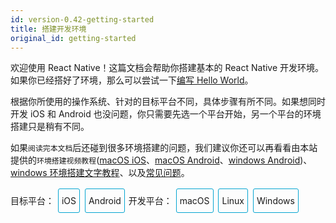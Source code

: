 ```yaml
---
id: version-0.42-getting-started
title: 搭建开发环境
original_id: getting-started
---
```


欢迎使用 React Native！这篇文档会帮助你搭建基本的 React Native 开发环境。如果你已经搭好了环境，那么可以尝试一下[编写 Hello World](tutorial.html)。

根据你所使用的操作系统、针对的目标平台不同，具体步骤有所不同。如果想同时开发 iOS 和 Android 也没问题，你只需要先选一个平台开始，另一个平台的环境搭建只是稍有不同。

如果`阅读完本文档`后还碰到很多环境搭建的问题，我们建议你还可以再看看由本站提供的`环境搭建视频教程`([macOS iOS](https://ke.qq.com/webcourse/index.html#course_id=197101&term_id=100233637&taid=1220865928921581&vid=a1417i5op7k)、[macOS Android](https://ke.qq.com/webcourse/index.html#course_id=197101&term_id=100233637&taid=1220870223888877&vid=z1417kmxask)、[windows Android](https://ke.qq.com/webcourse/index.html#course_id=197101&term_id=100233637&taid=1220874518856173&vid=d1417tgg1ez))、[windows 环境搭建文字教程](http://bbs.reactnative.cn/topic/10)、以及[常见问题](http://bbs.reactnative.cn/topic/130)。

<div class="toggler">
<style>
.toggler {
  margin-bottom: 10px;
}
.toggler a {
  cursor: pointer;
  display: inline-block;
  padding: 10px 5px;
  margin: 2px;
  border: 1px solid #05A5D1;
  border-radius: 3px;
  text-decoration: none !important;
}
.display-os-mac .toggler .button-mac,
.display-os-linux .toggler .button-linux,
.display-os-windows .toggler .button-windows,
.display-platform-ios .toggler .button-ios,
.display-platform-android .toggler .button-android {
  background-color: #05A5D1;
  color: white;
}
.md-block { display: none; }
.md-block img { max-width:650px; }
.display-platform-ios.display-os-mac .ios.mac,
.display-platform-ios.display-os-linux .ios.linux,
.display-platform-ios.display-os-windows .ios.windows,
.display-platform-android.display-os-mac .android.mac,
.display-platform-android.display-os-linux .android.linux,
.display-platform-android.display-os-windows .android.windows {
  display: block;
}
</style>
<span>目标平台：</span>
<a class="button-ios" onclick="display('platform', 'ios')">iOS</a>
<a class="button-android" onclick="display('platform', 'android')">Android</a>
<span>开发平台：</span>
<a class="button-mac" onclick="display('os', 'mac')">macOS</a>
<a class="button-linux" onclick="display('os', 'linux')">Linux</a>
<a class="button-windows" onclick="display('os', 'windows')">Windows</a>
</div>

<!-- ######### LINUX AND WINDOWS for iOS ##################### -->

<div markdown class="md-block linux windows ios">

## 暂不支持

苹果公司目前只允许在 Mac 电脑上开发 iOS 应用。如果你没有 Mac 电脑，那么只能考虑先开发 Android 应用了。

![](img/react-native-sorry-not-supported.png)

<!-- ######### MAC for iOS ##################### -->

</div><div markdown class="md-block mac ios android" >

## 安装

### 必需的软件

#### Homebrew

[Homebrew](http://brew.sh/), Mac 系统的包管理器，用于安装 NodeJS 和一些其他必需的工具软件。

```
/usr/bin/ruby -e "$(curl -fsSL https://raw.githubusercontent.com/Homebrew/install/master/install)"
```

译注：在 Max OS X 10.11（El Capitan)版本中，homebrew 在安装软件时可能会碰到`/usr/local`目录不可写的权限问题。可以使用下面的命令修复：

```bash
sudo chown -R `whoami` /usr/local
```

#### Node

使用 Homebrew 来安装[Node.js](https://nodejs.org/).

> React Native 目前需要 NodeJS 5.0 或更高版本。本文发布时 Homebrew 默认安装的是最新版本，一般都满足要求。

```
brew install node
```

安装完 node 后建议设置 npm 镜像以加速后面的过程（或使用科学上网工具）。注意：不要使用 cnpm！cnpm 安装的模块路径比较奇怪，packager 不能正常识别！

```
npm config set registry https://registry.npm.taobao.org --global
npm config set disturl https://npm.taobao.org/dist --global
```

#### Yarn、React Native 的命令行工具（react-native-cli）

[Yarn](http://yarnpkg.com)是 Facebook 提供的替代 npm 的工具，可以加速 node 模块的下载。React Native 的命令行工具用于执行创建、初始化、更新项目、运行打包服务（packager）等任务。

```
npm install -g yarn react-native-cli
```

安装完 yarn 后同理也要设置镜像源：

```
yarn config set registry https://registry.npm.taobao.org --global
yarn config set disturl https://npm.taobao.org/dist --global
```

如果你看到`EACCES: permission denied`这样的权限报错，那么请参照上文的 homebrew 译注，修复`/usr/local`目录的所有权：

```bash
sudo chown -R `whoami` /usr/local
```

</div><div markdown class="md-block mac ios">

#### Xcode

React Native 目前需要[Xcode](https://developer.apple.com/xcode/downloads/) 8.0 或更高版本。你可以通过 App Store 或是到[Apple 开发者官网](https://developer.apple.com/xcode/downloads/)上下载。这一步骤会同时安装 Xcode IDE 和 Xcode 的命令行工具。

> 虽然一般来说命令行工具都是默认安装了，但你最好还是启动 Xcode，并在`Xcode | Preferences | Locations`菜单中检查一下是否装有某个版本的`Command Line Tools`。Xcode 的命令行工具中也包含一些必须的工具，比如`git`等。

</div><div markdown class="md-block mac android" >

#### Android Studio

React Native 目前需要[Android Studio](http://developer.android.com/sdk/index.html)2.0 或更高版本。

> Android Studio 需要 Java Development Kit [JDK] 1.8 或更高版本。你可以在命令行中输入
> `javac -version`来查看你当前安装的 JDK 版本。如果版本不合要求，则可以到
> [官网](http://www.oracle.com/technetwork/java/javase/downloads/jdk8-downloads-2133151.html)上下载。

Android Studio 包含了运行和测试 React Native 应用所需的 Android SDK 和模拟器。

> 除非特别注明，请不要改动安装过程中的选项。比如 Android Studio 默认安装了
> `Android Support Repository`，而这也是 React Native 必须的（否则在 react-native run-android 时会报 appcompat-v7 包找不到的错误）。

安装过程中有一些需要改动的选项：

- 选择`Custom`选项：

![custom installation](img/react-native-android-studio-custom-install.png)

- 勾选`Performance`和`Android Virtual Device`

![additional installs](img/react-native-android-studio-additional-installs.png)

- 安装完成后，在 Android Studio 的启动欢迎界面中选择`Configure | SDK Manager`。

![configure sdk](img/react-native-android-studio-configure-sdk.png)

- 在`SDK Platforms`窗口中，选择`Show Package Details`，然后在`Android 6.0 (Marshmallow)`中勾选`Google APIs`、`Android SDK Platform 23`、`Intel x86 Atom System Image`、`Intel x86 Atom_64 System Image`以及`Google APIs Intel x86 Atom_64 System Image`。

![platforms](img/react-native-android-studio-android-sdk-platforms.png)

- 在`SDK Tools`窗口中，选择`Show Package Details`，然后在`Android SDK Build Tools`中勾选`Android SDK Build-Tools 23.0.1`（必须是这个版本）。然后还要勾选最底部的`Android Support Repository`.

![build tools](img/react-native-android-studio-android-sdk-build-tools.png)

#### ANDROID_HOME 环境变量

确保`ANDROID_HOME`环境变量正确地指向了你安装的 Android SDK 的路径。具体的做法是把下面的命令加入到`~/.bash_profile`文件中：(**译注**：~表示用户目录，即`/Users/你的用户名/`，而小数点开头的文件在 Finder 中是隐藏的，并且这个文件有可能并不存在。请在终端下使用`vi ~/.bash_profile`命令创建或编辑。如不熟悉 vi 操作，请点击[这里](http://www.eepw.com.cn/article/48018.htm)学习）

```
# 如果你不是通过Android Studio安装的sdk，则其路径可能不同，请自行确定清楚。
export ANDROID_HOME=~/Library/Android/sdk
```

然后使用下列命令使其立即生效（否则重启后才生效）：

```bash
source ~/.bash_profile
```

可以使用`echo $ANDROID_HOME`检查此变量是否已正确设置。

</div>
<div markdown class="md-block mac ios android">

### 推荐安装的工具

#### Watchman

[Watchman](https://facebook.github.io/watchman/docs/install.html)是由 Facebook 提供的监视文件系统变更的工具。安装此工具可以提高开发时的性能（packager 可以快速捕捉文件的变化从而实现实时刷新）。

```
brew install watchman
```

#### Flow

[Flow](http://www.flowtype.org)是一个静态的 JS 类型检查工具。译注：你在很多示例中看到的奇奇怪怪的冒号问号，以及方法参数中像类型一样的写法，都是属于这个 flow 工具的语法。这一语法并不属于 ES 标准，只是 Facebook 自家的代码规范。所以新手可以直接跳过（即不需要安装这一工具，也不建议去费力学习 flow 相关语法）。

```
brew install flow
```

</div><div markdown class="md-block mac android">

#### 将 Android SDK 的 Tools 目录添加到`PATH`变量中

你可以把 Android SDK 的 tools 和 platform-tools 目录添加到`PATH`变量中，以便在终端中运行一些 Android 工具，例如`android avd`或是`adb logcat`等。具体做法仍然是在`~/.bash_profile`中添加：

```
export PATH=$PATH:$ANDROID_HOME/tools:$ANDROID_HOME/platform-tools
```

### 其他可选的安装项

#### Git

Git 版本控制。如果你已经安装过[Xcode](https://developer.apple.com/xcode/)，则 Git 也已经一并安装了。如若没有，则使用下列命令安装：

```
brew install git
```

</div><div markdown class="md-block mac ios android">

#### Nuclide

[Nuclide](http://nuclide.io)（此链接需要科学上网）是由 Facebook 提供的基于 atom 的集成开发环境，可用于编写、[运行](http://nuclide.io/docs/platforms/react-native/#running-applications)和
[调试](http://nuclide.io/docs/platforms/react-native/#debugging)React Native 应用。

点击这里阅读[Nuclide 的入门文档](http://nuclide.io/docs/quick-start/getting-started/)。

译注：我们更推荐使用[WebStorm](https://www.jetbrains.com/webstorm/)或[Sublime Text](http://www.sublimetext.com/)来编写 React Native 应用。

</div><div markdown class="md-block mac android">

#### Genymotion

比起 Android Studio 自带的原装模拟器，Genymotion 是一个性能更好的选择，但它只对个人用户免费。

1.  下载和安装[Genymotion](https://www.genymotion.com/download)（genymotion 需要依赖 VirtualBox 虚拟机，下载选项中提供了包含 VirtualBox 和不包含的选项，请按需选择）。
2.  打开 Genymotion。如果你还没有安装 VirtualBox，则此时会提示你安装。
3.  创建一个新模拟器并启动。
4.  启动 React Native 应用后，可以按下 ⌘+M 来打开开发者菜单。

</div>
<div markdown class="md-block linux windows android">

## 安装

### 必需的软件

</div><div markdown class="md-block windows android">

#### Chocolatey

[Chocolatey](https://chocolatey.org)是一个 Windows 上的包管理器，类似于 linux 上的`yum`和
`apt-get`。 你可以在其[官方网站](https://chocolatey.org)上查看具体的使用说明。一般的安装步骤应该是下面这样：

```
@powershell -NoProfile -ExecutionPolicy Bypass -Command "iex ((new-object net.webclient).DownloadString('https://chocolatey.org/install.ps1'))" && SET PATH=%PATH%;%ALLUSERSPROFILE%\chocolatey\bin
```

> 一般来说，使用 Chocolatey 来安装软件的时候，需要以管理员的身份来运行命令提示符窗口。译注：chocolatey 的网站可能在国内访问困难，导致上述安装命令无法正常完成。请使用稳定的翻墙工具。
> 如果你实在装不上这个工具，也不要紧。下面所需的 python2 和 nodejs 你可以分别单独去对应的官方网站下载安装即可。

#### Python 2

打开命令提示符窗口，使用 Chocolatey 来安装 Python 2.

> 注意目前不支持 Python 3 版本。

```
choco install python2
```

</div><div markdown class="md-block linux windows android">

#### Node

</div><div markdown class="md-block linux android">

打开终端窗口，输入下面的命令来安装 NodeJS:

```
sudo apt-get install -y build-essential
curl -sL https://deb.nodesource.com/setup_5.x | sudo -E bash -
sudo apt-get install -y nodejs
sudo ln -s /usr/bin/nodejs /usr/bin/node
```

</div><div markdown class="md-block windows android">

打开命令提示符窗口，使用 Chocolatey 来安装 NodeJS。注意，目前已知 Node 7.1 版本在 windows 上无法正常工作，请避开这个版本！

```
choco install nodejs.install
```

安装完 node 后建议设置 npm 镜像以加速后面的过程（或使用科学上网工具）。注意：不要使用 cnpm！cnpm 安装的模块路径比较奇怪，packager 不能正常识别！

```
npm config set registry https://registry.npm.taobao.org --global
npm config set disturl https://npm.taobao.org/dist --global
```

</div><div markdown class="md-block windows linux android">

#### Yarn、React Native 的命令行工具（react-native-cli）

[Yarn](http://yarnpkg.com)是 Facebook 提供的替代 npm 的工具，可以加速 node 模块的下载。React Native 的命令行工具用于执行创建、初始化、更新项目、运行打包服务（packager）等任务。

```
npm install -g yarn react-native-cli
```

安装完 yarn 后同理也要设置镜像源：

```
yarn config set registry https://registry.npm.taobao.org --global
yarn config set disturl https://npm.taobao.org/dist --global
```

> 如果你遇到`EACCES: permission denied`权限错误，可以尝试运行下面的命令（限 linux 系统）：
> `sudo npm install -g yarn react-native-cli`.

#### Android Studio

[Android Studio](http://developer.android.com/sdk/index.html) 2.0 or higher.

React Native 目前需要[Android Studio](http://developer.android.com/sdk/index.html)2.0 或更高版本。

> Android Studio 需要 Java Development Kit [JDK] 1.8 或更高版本。你可以在命令行中输入
> `javac -version`来查看你当前安装的 JDK 版本。如果版本不合要求，则可以到
> [官网](http://www.oracle.com/technetwork/java/javase/downloads/jdk8-downloads-2133151.html)上下载。
> 或是使用包管理器来安装（比如`choco install jdk8`或是
> `apt-get install default-jdk`）

Android Studio 包含了运行和测试 React Native 应用所需的 Android SDK 和模拟器。

> 除非特别注明，请不要改动安装过程中的选项。比如 Android Studio 默认安装了
> `Android Support Repository`，而这也是 React Native 必须的（否则在 react-native run-android 时会报 appcompat-v7 包找不到的错误）。

</div><div markdown class="md-block linux android">

安装过程中有一些需要改动的选项：

- 选择`Custom`选项：

![custom installation](img/react-native-android-studio-custom-install-linux.png)

- 选择`Android Virtual Device`

![additional installs](img/react-native-android-studio-additional-installs-linux.png)

</div><div markdown class="md-block windows android">

- 确定所有安装都勾选了，尤其是`Android SDK`和`Android Device Emulator`。

- 在初步安装完成后，选择`Custom`安装项：

![custom installation](img/react-native-android-studio-custom-install-windows.png)

- 检查已安装的组件，尤其是模拟器和 HAXM 加速驱动。

![verify installs](img/react-native-android-studio-verify-installs-windows.png)

</div><div markdown class="md-block windows linux android">

- 安装完成后，在 Android Studio 的欢迎界面中选择`Configure | SDK Manager`。

</div><div markdown class="md-block linux android">

![configure sdk](img/react-native-android-studio-configure-sdk-linux.png)

</div><div markdown class="md-block windows android">

![configure sdk](img/react-native-android-studio-configure-sdk-windows.png)

</div><div markdown class="md-block windows linux android">

- 在`SDK Platforms`窗口中，选择`Show Package Details`，然后在`Android 6.0 (Marshmallow)`中勾选`Google APIs`、`Android SDK Platform 23`、`Intel x86 Atom System Image`、`Intel x86 Atom_64 System Image`以及`Google APIs Intel x86 Atom_64 System Image`。

</div><div markdown class="md-block linux android">

![platforms](img/react-native-android-studio-android-sdk-platforms-linux.png)

</div><div markdown class="md-block windows android">

![platforms](img/react-native-android-studio-android-sdk-platforms-windows.png)

</div><div markdown class="md-block windows linux android">

- 在`SDK Tools`窗口中，选择`Show Package Details`，然后在`Android SDK Build Tools`中勾选`Android SDK Build-Tools 23.0.1`（必须是这个版本）。然后还要勾选最底部的`Android Support Repository`.

</div><div markdown class="md-block linux android">

![build tools](img/react-native-android-studio-android-sdk-build-tools-linux.png)

</div><div markdown class="md-block windows android">

![build tools](img/react-native-android-studio-android-sdk-build-tools-windows.png)

</div><div markdown class="md-block windows linux android">

#### ANDROID_HOME 环境变量

确保`ANDROID_HOME`环境变量正确地指向了你安装的 Android SDK 的路径。

</div><div markdown class="md-block linux android">

具体的做法是把下面的命令加入到`~/.bashrc`、`~/.bash_profile`文件中。如果你使用的是其他的 shell，则选择对应的配置文件:

```
# 如果你不是通过Android Studio安装的sdk，则其路径可能不同，请自行确定清楚。
export ANDROID_HOME=~/Library/Android/sdk
```

然后使用下列命令使其立即生效（否则重启后才生效）：

```bash
source ./bash_profile
```

可以使用`echo $ANDROID_HOME`检查此变量是否已正确设置。

</div><div markdown class="md-block windows android">

打开`控制面板` -> `系统和安全` -> `系统` -> `高级系统设置` ->
`高级` -> `环境变量` -> `新建`

> 具体的路径可能和下图不一致，请自行确认。

![env variable](img/react-native-android-sdk-environment-variable-windows.png)

> 你需要关闭现有的命令符提示窗口然后重新打开，这样新的环境变量才能生效。

</div><div markdown class="md-block linux windows android">

### 推荐安装的工具

</div><div markdown class="md-block linux android">

#### Watchman

[Watchman](https://facebook.github.io/watchman/docs/install.html)是由 Facebook 提供的监视文件系统变更的工具。安装此工具可以提高开发时的性能（packager 可以快速捕捉文件的变化从而实现实时刷新）。

> 安装 watchman 还可以避免 node 的一个与文件监视有关的 bug。

在终端中输入以下命令来编译并安装 watchman:

```
git clone https://github.com/facebook/watchman.git
cd watchman
git checkout v4.5.0  # 这是本文发布时的最新版本
./autogen.sh
./configure
make
sudo make install
```

#### Flow

[Flow](http://www.flowtype.org)是一个静态的 JS 类型检查工具。译注：你在很多示例中看到的奇奇怪怪的冒号问号，以及方法参数中像类型一样的写法，都是属于这个 flow 工具的语法。这一语法并不属于 ES 标准，只是 Facebook 自家的代码规范。所以新手可以直接跳过（即不需要安装这一工具，也不建议去费力学习 flow 相关语法）。

在终端中输入以下命令来安装 flow:

```
npm install -g flow-bin
```

</div>
<div markdown class="md-block mac windows linux android">

#### Gradle Daemon

开启[Gradle Daemon](https://docs.gradle.org/2.9/userguide/gradle_daemon.html)可以极大地提升 java 代码的增量编译速度。

</div>
<div markdown class="md-block mac linux android">

```
touch ~/.gradle/gradle.properties && echo "org.gradle.daemon=true" >> ~/.gradle/gradle.properties
```

</div>
<div markdown class="md-block windows android">

```
(if not exist "%USERPROFILE%/.gradle" mkdir "%USERPROFILE%/.gradle") && (echo org.gradle.daemon=true >> "%USERPROFILE%/.gradle/gradle.properties")
```

</div>
<div markdown class="md-block linux android">

#### Android 模拟器加速器

在安装 Android Studio 时你可能会看到下面这样的提示：

![accelerator](img/react-native-android-studio-kvm-linux.png)

如果你的系统支持 KVM，那就应该安装[Intel 的 Android 模拟器加速器](https://software.intel.com/en-us/android/articles/speeding-up-the-android-emulator-on-intel-architecture#_Toc358213272)。

</div><div markdown class="md-block windows linux android">

#### 将 Android SDK 的 Tools 目录添加到`PATH`变量中

你可以把 Android SDK 的 tools 和 platform-tools 目录添加到`PATH`变量中，以便在终端中运行一些 Android 工具，例如`android avd`或是`adb logcat`等。

</div><div markdown class="md-block linux android">

在`~/.bashrc`或是`~/.bash_profile`文件中添加：

```
# 你的具体路径可能有所不同，请自行确认。
PATH="~/Android/Sdk/tools:~/Android/Sdk/platform-tools:${PATH}"
export PATH
```

</div><div markdown class="md-block windows android">

打开`控制面板` -> `系统和安全` -> `系统` -> `高级系统设置` ->
`高级` -> `环境变量` -> 选中`PATH` -> 双击进行编辑

> 注意你的具体路径可能和下图不同

![env variable](img/react-native-android-tools-environment-variable-windows.png)

</div><div markdown class="md-block windows linux android">

### 可选的安装项

#### Git

</div><div markdown class="md-block linux android">

[使用包管理器](https://git-scm.com/download/linux)来安装 Git
(例如`sudo apt-get install git-all`).

</div><div markdown class="md-block windows android">

你可以使用 Chocolatey 来安装`git`:

```
choco install git
```

另外你也可以直接去下载[Git for Windows](https://git-for-windows.github.io/)。
在安装过程中注意勾选"Run Git from Windows Command Prompt"，这样才会把`git`命令添加到`PATH`环境变量中。

</div><div markdown class="md-block linux android">

#### Nuclide

[Nuclide](http://nuclide.io)（此链接需要科学上网）是由 Facebook 提供的基于 atom 的集成开发环境，可用于编写、[运行](http://nuclide.io/docs/platforms/react-native/#running-applications)和
[调试](http://nuclide.io/docs/platforms/react-native/#debugging)React Native 应用。

点击这里阅读[Nuclide 的入门文档](http://nuclide.io/docs/quick-start/getting-started/)。

译注：我们更推荐使用[WebStorm](https://www.jetbrains.com/webstorm/)或[Sublime Text](http://www.sublimetext.com/)来编写 React Native 应用。

</div><div markdown class="md-block linux windows android">

#### Genymotion

比起 Android Studio 自带的原装模拟器，Genymotion 是一个性能更好的选择，但它只对个人用户免费。

1.  下载和安装[Genymotion](https://www.genymotion.com/download)（genymotion 需要依赖 VirtualBox 虚拟机，下载选项中提供了包含 VirtualBox 和不包含的选项，请按需选择）。
2.  打开 Genymotion。如果你还没有安装 VirtualBox，则此时会提示你安装。
3.  创建一个新模拟器并启动。
4.  启动 React Native 应用后，可以按下 F1 来打开开发者菜单。

</div><div markdown class="md-block windows android">

#### Visual Studio Emulator for Android

[Visual Studio Emulator for Android](https://www.visualstudio.com/zh-cn/features/msft-android-emulator-vs.aspx#中国 "简体中文")是利用了 Hyper-V 技术进行硬件加速的免费 android 模拟器。也是 Android Studio 自带的原装模拟器之外的一个很好的选择。而且你并不需要安装 Visual Studio。
在用于 React Native 开发前，需要先在注册表中进行一些修改：

1.  打开运行命令（按下 Windows+R 键）
2.  输入`regedit.exe`然后回车
3.  在注册表编辑器中找到`HKEY_LOCAL_MACHINE\SOFTWARE\Wow6432Node\Android SDK Tools`条目
4.  右键点击`Android SDK Tools`，选择`新建 > 字符串值`
5.  名称设为`Path`
6.  双击`Path`，将其值设为你的 Android SDK 的路径。（例如`C:\Program Files\Android\sdk`）

</div>
<div markdown class="md-block mac ios android">

## 测试安装

</div><div markdown class="md-block mac ios">

```
react-native init AwesomeProject
cd AwesomeProject
react-native run-ios
```

> 提示：你可以使用`--version`参数创建指定版本的项目。例如`react-native init MyApp --version 0.39.2`。注意版本号必须精确到两个小数点。

你也可以在[Nuclide](http://nuclide.io)中打开[`AwesomeProject`](http://nuclide.io/docs/quick-start/getting-started/#adding-a-project)文件夹
然后[运行](http://nuclide.io/docs/platforms/react-native/#command-line)，或是双击`ios/AwesomeProject.xcodeproj`文件然后在 Xcode 中点击`Run`按钮。

</div><div markdown class="md-block mac android">

```
react-native init AwesomeProject
cd AwesomeProject
react-native run-android
```

> 提示：你可以使用`--version`参数创建指定版本的项目。例如`react-native init MyApp --version 0.39.2`。注意版本号必须精确到两个小数点。

你也可以在[Nuclide](http://nuclide.io)中打开[`AwesomeProject`](http://nuclide.io/docs/quick-start/getting-started/#adding-a-project)文件夹然后[运行](http://nuclide.io/docs/platforms/react-native/#command-line)。

</div><div markdown class="md-block mac ios android">

### 修改项目

现在你已经成功运行了项目，我们可以开始尝试动手改一改了：

</div><div markdown class="md-block mac ios">

- 使用你喜欢的编辑器打开`index.ios.js`并随便改上几行。
- 在 iOS Emulator 中按下`⌘-R`就可以刷新 APP 并看到你的最新修改！

</div><div markdown class="md-block mac android">

- 使用你喜欢的文本编辑器打开`index.android.js`并随便改上几行
- 按两下 R 键，或是用 Menu 键（通常是 F2，在 Genymotion 模拟器中是`⌘+M`）打开开发者菜单，然后选择 _Reload JS_ 就可以看到你的最新修改。
- 在终端下运行`adb logcat *:S ReactNative:V ReactNativeJS:V`可以看到你的应用的日志。

</div><div markdown class="md-block mac ios android">

### 完成了！

恭喜！你已经成功运行并修改了你的第一个 React Native 应用。

![](img/react-native-congratulations.png)

</div><div markdown class="md-block windows linux android">

## 测试安装

```
react-native init AwesomeProject
cd AwesomeProject
react-native run-android
```

> 提示：你可以使用`--version`参数创建指定版本的项目。例如`react-native init MyApp --version 0.39.2`。注意版本号必须精确到两个小数点。

**Windows 用户请注意，请不要在命令行默认的 System32 目录中 init 项目！会有各种权限限制导致不能运行！**

</div>
<div markdown class="md-block windows linux android">

### 修改项目

现在你已经成功运行了项目，我们可以开始尝试动手改一改了：

- 使用你喜欢的文本编辑器打开`index.android.js`并随便改上几行
- 按两下 R 键，或是用 Menu 键（通常是 F2，在 Genymotion 模拟器中是`⌘+M`）打开开发者菜单，然后选择 _Reload JS_ 就可以看到你的最新修改。
- 在终端下运行`adb logcat *:S ReactNative:V ReactNativeJS:V`可以看到你的应用的日志。

### 完成了！

恭喜！你已经成功运行并修改了你的第一个 React Native 应用。

![](img/react-native-congratulations.png)

</div><div markdown class="md-block mac ios android">

## 接下来

</div><div markdown class="md-block mac ios">

- 如果你想要在真机上运行应用，请参阅[在设备上运行](running-on-device-ios.html#content)。

</div><div markdown class="md-block mac android">

- 如果你想要在真机上运行应用，请参阅[在设备上运行](running-on-device-android.html#content)。

</div><div markdown class="md-block mac ios android">

- 如果你碰到了一些问题，请参阅[常见问题](http://bbs.reactnative.cn/topic/130)。

</div><div markdown class="md-block windows linux android">

## 接下来

- 如果你想要在真机上运行应用，请参阅[在设备上运行](running-on-device-android.html#content)。

- 如果你碰到了一些问题，请参阅[常见问题](http://bbs.reactnative.cn/topic/130)。

</div>
<script>
window.display = function (type, value) {
  var container = document.querySelector('.md-block').parentNode;
  container.className = 'display-' + type + '-' + value + ' ' +
    container.className.replace(RegExp('display-' + type + '-[a-z]+ ?'), '');
}
// If we are coming to the page with a hash in it (i.e. from a search, for example), try to get
// us as close as possible to the correct platform and dev os using the hashtag and block walk up.
var foundHash = false;
if (window.location.hash !== '' && window.location.hash !== 'content') { // content is default
  var hashLinks = document.querySelectorAll('a.hash-link');
  for (var i = 0; i < hashLinks.length && !foundHash; ++i) {
    if (hashLinks[i].hash === window.location.hash) {
      var parent = hashLinks[i].parentElement;
      while (parent) {
        if (parent.tagName === 'BLOCK') {
          var devOS = null;
          var targetPlatform = null;
          // Could be more than one target os and dev platform, but just choose some sort of order
          // of priority here.
          // Dev OS
          if (parent.className.indexOf('mac') > -1) {
            devOS = 'mac';
          } else if (parent.className.indexOf('linux') > -1) {
            devOS = 'linux';
          } else if (parent.className.indexOf('windows') > -1) {
            devOS = 'windows';
          } else {
            break; // assume we don't have anything.
          }
          // Target Platform
          if (parent.className.indexOf('ios') > -1) {
            targetPlatform = 'ios';
          } else if (parent.className.indexOf('android') > -1) {
            targetPlatform = 'android';
          } else {
            break; // assume we don't have anything.
          }
          // We would have broken out if both targetPlatform and devOS hadn't been filled.
          display('os', devOS);
          display('platform', targetPlatform);      
          foundHash = true;
          break;
        }
        parent = parent.parentElement;
      }
    }
  }
}
// Do the default if there is no matching hash
if (!foundHash) {
  var isMac = navigator.platform === 'MacIntel';
  var isWindows = navigator.platform === 'Win32';
  display('os', isMac ? 'mac' : (isWindows ? 'windows' : 'linux'));
  display('platform', isMac ? 'ios' : 'android');
}
</script>
